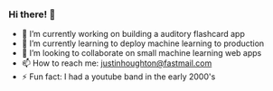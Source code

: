 ### Hi there! 👋 

- 🔭 I’m currently working on building a auditory flashcard app 
- 🌱 I’m currently learning to deploy machine learning to production
- 👯 I’m looking to collaborate on small machine learning web apps
- 📫 How to reach me: justinhoughton@fastmail.com
- ⚡ Fun fact: I had a youtube band in the early 2000's
